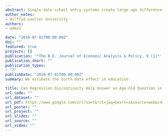 ```yaml
---
abstract: Single-date school entry systems create large age differences between children in the same grade. Older students have been shown in the literature to outperform younger students along many elementary school outcomes, and some post-schooling outcomes. Little evidence exists about the size of these advantages in high school. Data from British Columbia, Canada are used to estimate the effect of age on test scores in grades 4, 7, and 10. I estimate that older students still have a sizable skill advantage in grade 10 across numeracy, reading, and writing tests. The advantage is strongest for girls and low-income students. The results suggest a certain degree of permanence to age related skill differences, which may spill over and affect adult outcomes.
author_notes:
- Wilfrid Laurier University
authors:
- admin

date: "2010-07-01T00:00:00Z"
doi: ""
featured: true
projects: []
publication: '*The B.E. Journal of Economic Analysis & Policy, 9 (1)*'
publication_short: ""
publication_types:
- "2"
publishDate: "2010-07-01T00:00:00Z"
summary: We estimate the birth date effect in education

title: Can Regression Discontinuity Help Answer an Age-Old Question in Education? The Effect of Age on Elementary and Secondary School Achievement
url_code: ""
url_dataset: ""
url_pdf: https://www.google.com/url?sa=t&rct=j&q=&esrc=s&source=web&cd=&ved=2ahUKEwift6fO3an-AhU1k4kEHZQiB0EQFnoECAQQAQ&url=https%3A%2F%2Fwww.degruyter.com%2Fdocument%2Fdoi%2F10.2202%2F1935-1682.2221%2Fpdf&usg=AOvVaw2fpd9G2iArDy74chKT-9fT
url_poster: ""
url_project: ""
url_slides: ""
url_source: ""
url_video: ""
---
```


